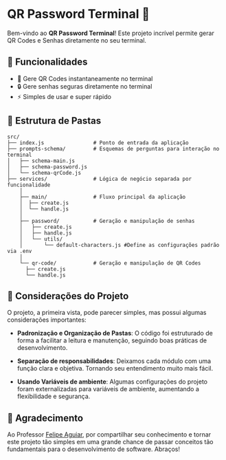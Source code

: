 # QR Password Terminal 🚀

Bem-vindo ao **QR Password Terminal**! Este projeto incrível permite gerar QR Codes e Senhas diretamente no seu terminal.

## 🚀 Funcionalidades

- 🎯 Gere QR Codes instantaneamente no terminal
- 🔒 Gere senhas seguras diretamente no terminal
- ⚡ Simples de usar e super rápido


## 📁 Estrutura de Pastas

```plaintext
src/
├── index.js                # Ponto de entrada da aplicação
├── prompts-schema/         # Esquemas de perguntas para interação no terminal
│   ├── schema-main.js
│   ├── schema-password.js
│   └── schema-qrCode.js
├── services/               # Lógica de negócio separada por funcionalidade
    │
    ├── main/               # Fluxo principal da aplicação
    │  ├── create.js
    │  └── handle.js
    │
    ├── password/           # Geração e manipulação de senhas
    │   ├── create.js
    │   ├── handle.js
    │   └── utils/
    │       └── default-characters.js #Define as configurações padrão via .env
    │
    └── qr-code/            # Geração e manipulação de QR Codes
      ├── create.js
      └── handle.js
```



## 📝 Considerações do Projeto

O projeto, a primeira vista, pode parecer simples, mas possui algumas considerações importantes:

- **Padronização e Organização de Pastas**: O código foi estruturado de forma a facilitar a leitura e manutenção, seguindo boas práticas de desenvolvimento.

- **Separação de responsabilidades**: Deixamos cada módulo com uma função clara e objetiva. Tornando seu entendimento muito mais fácil.

- **Usando Variáveis de ambiente**: Algumas configurações do projeto foram externalizadas para variáveis de ambiente, aumentando a flexibilidade e segurança.

## 🙏 Agradecimento
Ao Professor [Felipe Aguiar](https://github.com/felipeAguiarCode), por compartilhar seu conhecimento e tornar este projeto tão simples em uma grande chance de passar conceitos tão fundamentais para o desenvolvimento de software. Abraços!